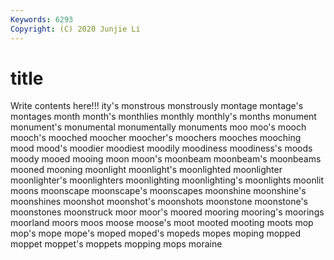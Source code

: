 ```yaml
---
Keywords: 6293
Copyright: (C) 2020 Junjie Li
---
```


# title

Write contents here!!!
ity's 
monstrous 
monstrously 
montage
montage's 
montages 
month 
month's 
monthlies 
monthly 
monthly's 
months 
monument 
monument's
monumental 
monumentally 
monuments 
moo 
moo's 
mooch 
mooch's 
mooched 
moocher 
moocher's
moochers 
mooches 
mooching 
mood 
mood's 
moodier 
moodiest 
moodily 
moodiness 
moodiness's
moods 
moody 
mooed 
mooing 
moon 
moon's 
moonbeam 
moonbeam's 
moonbeams 
mooned
mooning 
moonlight 
moonlight's 
moonlighted 
moonlighter 
moonlighter's 
moonlighters 
moonlighting 
moonlighting's 
moonlights
moonlit 
moons 
moonscape 
moonscape's 
moonscapes 
moonshine 
moonshine's 
moonshines 
moonshot 
moonshot's
moonshots 
moonstone 
moonstone's 
moonstones 
moonstruck 
moor 
moor's 
moored 
mooring 
mooring's
moorings 
moorland 
moors 
moos 
moose 
moose's 
moot 
mooted 
mooting 
moots
mop 
mop's 
mope 
mope's 
moped 
moped's 
mopeds 
mopes 
moping 
mopped
moppet 
moppet's 
moppets 
mopping 
mops 
moraine 
